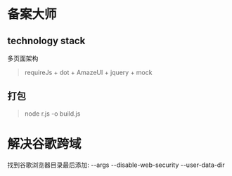 # 备案大师
## technology stack
多页面架构

> requireJs + dot + AmazeUI + jquery + mock
## 打包
>node r.js -o build.js

# 解决谷歌跨域
找到谷歌浏览器目录最后添加:
  --args   --disable-web-security   --user-data-dir
